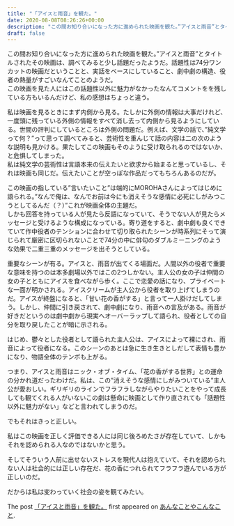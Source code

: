 ```yaml
---
title: "「アイスと雨音」を観た。"
date: 2020-08-08T08:26:26+00:00
description: "この間お知り合いになった方に進められた映画を観た。”アイスと雨音”とタイトルされたその映画は、調べてみると少し話題だったようだ。話題性は74分ワンカットの映画だということと、実話をベースにしていること、劇中劇の構造、役者 ..."
draft: false
---
```


この間お知り合いになった方に進められた映画を観た。”アイスと雨音”とタイトルされたその映画は、調べてみると少し話題だったようだ。話題性は74分ワンカットの映画だということと、実話をベースにしていること、劇中劇の構造、役者の熱量がすごいなんてことのようだ。  
この映画を見た人にはこの話題性以外に魅力がなかったなんてコメントをを残している方もいるんだけど、私の感想はちょっと違う。

私は映画を見るときにまず内側から見る。たしかに外側の情報は大事だけれど、一度頭に残っている外側の情報をすべて消し去って内側から見るようにしている。世間の評判にしているところは外側の問題だ。例えば、文学の話で、”純文学って何？”って思って調べてみると、芸術性を重んじて話の内容は二の次のような説明も見かける。果たしてこの映画もそのように受け取られるのではないか、と危惧してしまった。  
私は純文学の芸術性は言語本来の伝えたいと欲求から始まると思っているし、それは映画も同じだ。伝えたいことが空っぽな作品だってもちろんあるのだが。

この映画の指している”言いたいこと”は端的にMOROHAさんによってはじめに語られる。”なんで俺は、なんでお前は今にも消えそうな感情に必死にしがみつこうとしてるんだ（？）”これが映画全体の主題だ。  
しかも回答を持っている人が見たら反語になっていて、そうでない人が見たらメッセージと受けるような構成になっている。寄り道をすると、劇中劇も良くできていて作中役者のテンションに合わせて切り取られたシーンが時系列にそって演じられて厳密に区切られないことで74分の中に俳句のダブルミーニングのような効果で二重三重のメッセージを出そうとしている。

重要なシーンが有る。アイスと、雨音が出てくる場面だ。人間以外の役者で重要な意味を持つのは本多劇場以外ではこの2つしかない。主人公の女の子は仲間の女の子とともにアイスを食べながら歩く。ここで恋愛の話になり、プライベートな一面が明かされる。アイスクリームが主人公から役者を取り上げてしまうのだ。アイスが終盤になると、「甘い花の香がする」と言って一人掛けだしてしまう。しかし、仲間に引き戻されて、劇中劇になり、雨音への言及がある。雨音が好きだというのは劇中劇から現実へオーバーラップして語られ、役者としての自分を取り戻したことが暗に示される。

はじめ、鬱々とした役者として語られた主人公は、アイスによって裸にされ、雨音によって役者になる。このシーンのあとは急に生き生きとしだして表情も豊かになり、物語全体のテンポも上がる。

つまり、アイスと雨音はニック・オブ・タイム、「花の香がする世界」との運命の分かれ道だったわけだ。私は、この”消えそうな感情にしがみついている”主人公が愛おしい。ギリギリのラインでフラフラしながらやりたいことをやって成長しても観てくれる人がいないこの劇は懸命に映画として作り直されても「話題性以外に魅力がない」などと言われてしまうのだ。

でもそれはきっと正しい。

私はこの映画を正しく評価できる人には同じ後ろめたさが存在していて、しかもそれを認められる人なのではないかと思う。

そしてそういう人前に出せないストレスを現代人は抱えていて、それを認められない人は社会的には正しい存在だ、花の香につれられてフラフラ遊んでいる方が正しいのだ。

だからは私は変わっていく社会の姿を観てみたい。

The post [「アイスと雨音」を観た。](https://blog.cfw4.tokyo/wordpress/1024/) first appeared on [あんなことやこんなこと](https://blog.cfw4.tokyo).